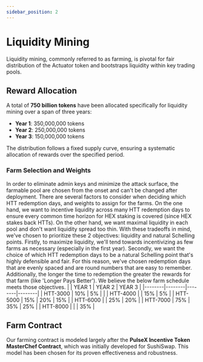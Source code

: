 ```yaml
---
sidebar_position: 2
---
```


# Liquidity Mining

Liquidity mining, commonly referred to as farming, is pivotal for fair distribution of the Actuator token and bootstraps liquidity within key trading pools.

## Reward Allocation

A total of **750 billion tokens** have been allocated specifically for liquidity mining over a span of three years:

- **Year 1**: 350,000,000 tokens
- **Year 2**: 250,000,000 tokens
- **Year 3**: 150,000,000 tokens

The distribution follows a fixed supply curve, ensuring a systematic allocation of rewards over the specified period.

### Farm Selection and Weights
In order to eliminate admin keys and minimize the attack surface, the farmable pool are chosen from the onset and can't be changed after deployment. 
There are several factors to consider when deciding which HTT redemption days, and weights to assign for the farms. On the one hand, we want to incentive liquidity across many HTT redemption days to ensure every common time horizon for HEX staking is covered (since HEX stakes back HTTs). On the other hand, we want maximal liquidity in each pool and don't want liquidity spread too thin. With these tradeoffs in mind, we've chosen to prioritize these 2 objectives: liquidity and natural Schelling points. Firstly, to maximize liquidity, we'll tend towards incentivizing as few farms as necessary (especially in the first year). Secondly, we want the choice of which HTT redemption days to be a natural Schelling point that's highly defensible and fair. For this reason, we've chosen redemption days that are evenly spaced and are round numbers that are easy to remember. Additionally, the longer the time to redemption the greater the rewards for that farm (like 'Longer Pays Better'). We believe the below farm schedule meets those objectives. 
|        | YEAR 1 | YEAR 2 | YEAR 3 |
|--------|--------|--------|--------|
| HTT-3000 | 10%  | 5%     |        |
| HTT-4000 |      | 15%    | 5%     |
| HTT-5000 | 15%  | 20%    | 15%    |
| HTT-6000 |      | 25%    | 20%    |
| HTT-7000 | 75%  | 35%    | 25%    |
| HTT-8000 |      |        | 35%    |


<!-- ## Farmable Pools
Farmable pools are strategically selected to promote an even distribution of tokens (HTTs) across various redemptions days and concentrated zones of existing HSIs. The selection of these pools is aimed at maintaining balance and fairness in the reward distribution process. -->

<!-- ### Pool Selection and Rewards Adjustment
The selection of farmable pools and the allocation of rewards are dynamic and may be adjusted according to market conditions. This approach allows us to respond to economic shifts and user participation rates effectively:

- **Dynamic Allocation**: The relative rewards for each pool are subject to change at the discretion of the development team.
- **Strategic Choices**: Pools are chosen to ensure robust participation and optimal distribution of tokens. -->

## Farm Contract

Our farming contract is modeled largely after the **PulseX Incentive Token MasterChef Contract**, which was initially developed for SushiSwap. This model has been chosen for its proven effectiveness and robustness.

<!-- ## How to Start Farming

Farming will officially begin on **September 1st, 2024**. To participate, follow these steps:

1. Visit our farming platform: [Start Farming](https://Actuator.finance/farms)
2. Connect your wallet.
3. Choose a pool to provide liquidity to.
4. Stake your LP tokens to start earning rewards. -->

<!-- Please make sure to review the reward allocation for each pool, as they may vary based on the ongoing adjustments by our team.  -->

<!-- ## Conclusion -->

<!-- Our liquidity mining program is designed to be flexible and responsive to the community's needs and market dynamics. Follow us on X @ActuatorFinance for updates. -->

